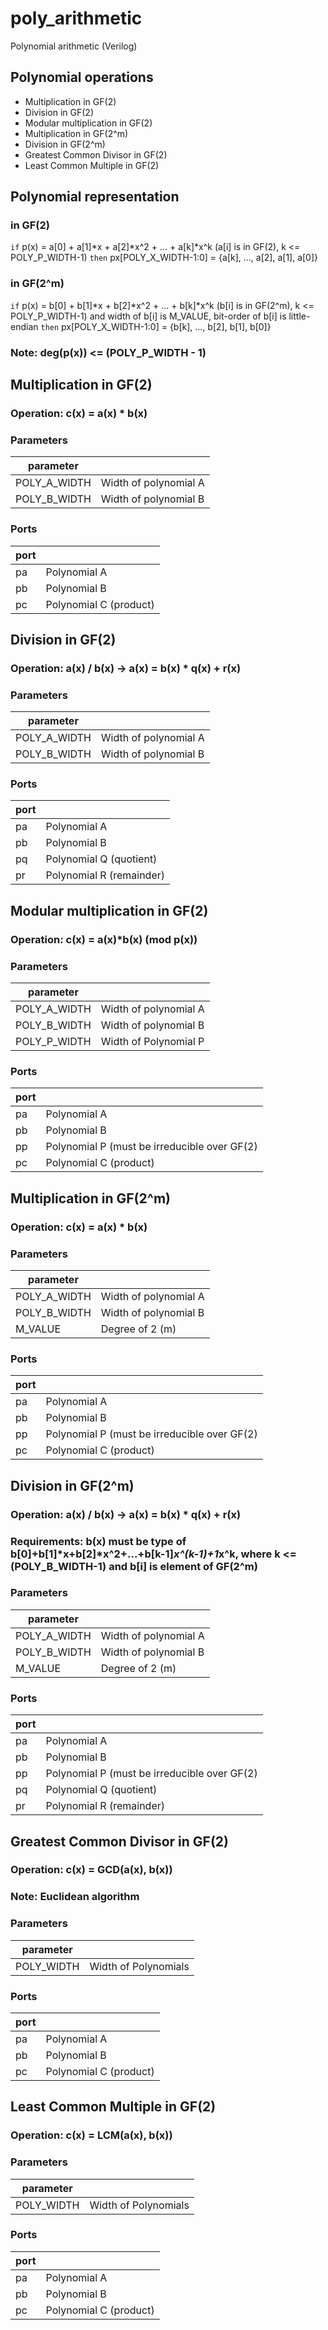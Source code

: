 # poly_arithmetic
Polynomial arithmetic (Verilog)

## Polynomial operations

* Multiplication in GF(2)
* Division in GF(2)
* Modular multiplication in GF(2)
* Multiplication in GF(2^m)
* Division in GF(2^m)
* Greatest Common Divisor in GF(2)
* Least Common Multiple in GF(2)

## Polynomial representation

### in GF(2)
`if` p(x) = a[0] + a[1]*x + a[2]*x^2 + ... + a[k]*x^k (a[i] is in GF(2), k <= POLY_P_WIDTH-1)
`then` px[POLY_X_WIDTH-1:0] = {a[k], ..., a[2], a[1], a[0]}

### in GF(2^m)
`if` p(x) = b[0] + b[1]*x + b[2]*x^2 + ... + b[k]*x^k (b[i] is in GF(2^m), k <= POLY_P_WIDTH-1) and width of b[i] is M_VALUE, bit-order of b[i] is little-endian
`then` px[POLY_X_WIDTH-1:0] = {b[k], ..., b[2], b[1], b[0]}

### Note: deg(p(x)) <= (POLY_P_WIDTH - 1)

## Multiplication in GF(2)
### Operation: c(x) = a(x) * b(x)
### Parameters
| parameter | |
|-|-|
|POLY_A_WIDTH|Width of polynomial A|
|POLY_B_WIDTH|Width of polynomial B|
### Ports
| port | |
|-|-|
|pa|Polynomial A|
|pb|Polynomial B|
|pc|Polynomial C (product)|

## Division in GF(2)
### Operation: a(x) / b(x) -> a(x) = b(x) * q(x) + r(x)
### Parameters
| parameter | |
|-|-|
|POLY_A_WIDTH|Width of polynomial A|
|POLY_B_WIDTH|Width of polynomial B|
### Ports
| port | |
|-|-|
|pa|Polynomial A|
|pb|Polynomial B|
|pq|Polynomial Q (quotient)|
|pr|Polynomial R (remainder)|

## Modular multiplication in GF(2)
### Operation: c(x) = a(x)*b(x) (mod p(x))
### Parameters
| parameter | |
|-|-|
|POLY_A_WIDTH|Width of polynomial A|
|POLY_B_WIDTH|Width of polynomial B|
|POLY_P_WIDTH|Width of Polynomial P|
### Ports
| port | |
|-|-|
|pa|Polynomial A|
|pb|Polynomial B|
|pp|Polynomial P (must be irreducible over GF(2)|
|pc|Polynomial C (product)|

## Multiplication in GF(2^m)
### Operation: c(x) = a(x) * b(x)
### Parameters
| parameter | |
|-|-|
|POLY_A_WIDTH|Width of polynomial A|
|POLY_B_WIDTH|Width of polynomial B|
|M_VALUE|Degree of 2 (m)|
### Ports
| port | |
|-|-|
|pa|Polynomial A|
|pb|Polynomial B|
|pp|Polynomial P (must be irreducible over GF(2)|
|pc|Polynomial C (product)|

## Division in GF(2^m)
### Operation: a(x) / b(x) -> a(x) = b(x) * q(x) + r(x)
### Requirements: b(x) must be type of b[0]+b[1]*x+b[2]*x^2+...+b[k-1]*x^(k-1)+1*x^k, where k <= (POLY_B_WIDTH-1) and b[i] is element of GF(2^m)
### Parameters
| parameter | |
|-|-|
|POLY_A_WIDTH|Width of polynomial A|
|POLY_B_WIDTH|Width of polynomial B|
|M_VALUE|Degree of 2 (m)|
### Ports
| port | |
|-|-|
|pa|Polynomial A|
|pb|Polynomial B|
|pp|Polynomial P (must be irreducible over GF(2)|
|pq|Polynomial Q (quotient)|
|pr|Polynomial R (remainder)|

## Greatest Common Divisor in GF(2)
### Operation: c(x) = GCD(a(x), b(x))
### Note: Euclidean algorithm
### Parameters
| parameter | |
|-|-|
|POLY_WIDTH|Width of Polynomials|
### Ports
| port | |
|-|-|
|pa|Polynomial A|
|pb|Polynomial B|
|pc|Polynomial C (product)|

## Least Common Multiple in GF(2)
### Operation: c(x) = LCM(a(x), b(x))
### Parameters
| parameter | |
|-|-|
|POLY_WIDTH|Width of Polynomials|
### Ports
| port | |
|-|-|
|pa|Polynomial A|
|pb|Polynomial B|
|pc|Polynomial C (product)|
